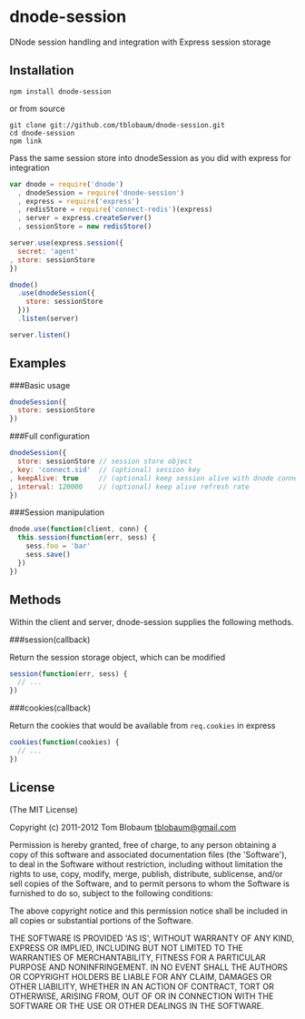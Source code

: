 dnode-session
=============

DNode session handling and integration with Express session storage

Installation
------------

    npm install dnode-session

or from source

    git clone git://github.com/tblobaum/dnode-session.git 
    cd dnode-session
    npm link

Pass the same session store into dnodeSession as you did with express for integration

```javascript
var dnode = require('dnode')
  , dnodeSession = require('dnode-session')
  , express = require('express')
  , redisStore = require('connect-redis')(express)
  , server = express.createServer()
  , sessionStore = new redisStore()

server.use(express.session({ 
  secret: 'agent'
, store: sessionStore
})

dnode()
  .use(dnodeSession({
    store: sessionStore
  }))
  .listen(server)

server.listen()
````

Examples
--------

###Basic usage

```javascript
dnodeSession({
  store: sessionStore
})
````

###Full configuration

```javascript
dnodeSession({
  store: sessionStore // session store object
, key: 'connect.sid'  // (optional) session key
, keepAlive: true     // (optional) keep session alive with dnode connection
, interval: 120000    // (optional) keep alive refresh rate
})
````

###Session manipulation

```javascript
dnode.use(function(client, conn) {
  this.session(function(err, sess) {
    sess.foo = 'bar'
    sess.save()
  })
})
````

Methods
-------

Within the client and server, dnode-session supplies the following methods.

###session(callback)

Return the session storage object, which can be modified

```javascript
session(function(err, sess) {
  // ...
})
````

###cookies(callback)

Return the cookies that would be available from `req.cookies` in express

```javascript
cookies(function(cookies) {
  // ...
})
````

License
-------

(The MIT License)

Copyright (c) 2011-2012 Tom Blobaum <tblobaum@gmail.com>

Permission is hereby granted, free of charge, to any person obtaining
a copy of this software and associated documentation files (the
'Software'), to deal in the Software without restriction, including
without limitation the rights to use, copy, modify, merge, publish,
distribute, sublicense, and/or sell copies of the Software, and to
permit persons to whom the Software is furnished to do so, subject to
the following conditions:

The above copyright notice and this permission notice shall be
included in all copies or substantial portions of the Software.

THE SOFTWARE IS PROVIDED 'AS IS', WITHOUT WARRANTY OF ANY KIND,
EXPRESS OR IMPLIED, INCLUDING BUT NOT LIMITED TO THE WARRANTIES OF
MERCHANTABILITY, FITNESS FOR A PARTICULAR PURPOSE AND NONINFRINGEMENT.
IN NO EVENT SHALL THE AUTHORS OR COPYRIGHT HOLDERS BE LIABLE FOR ANY
CLAIM, DAMAGES OR OTHER LIABILITY, WHETHER IN AN ACTION OF CONTRACT,
TORT OR OTHERWISE, ARISING FROM, OUT OF OR IN CONNECTION WITH THE
SOFTWARE OR THE USE OR OTHER DEALINGS IN THE SOFTWARE.

